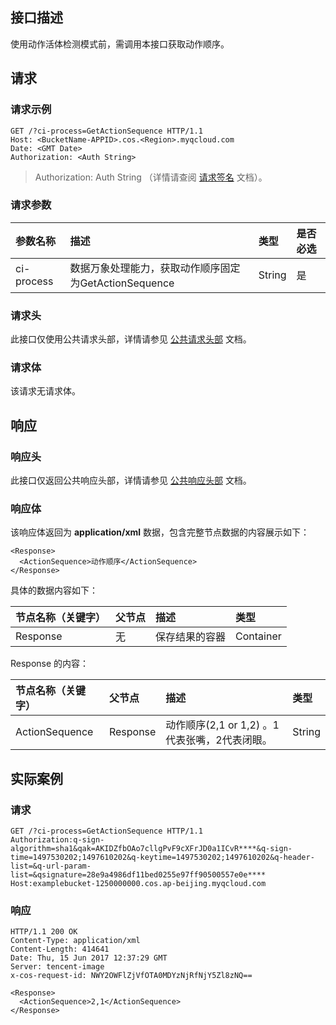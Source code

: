 ## 接口描述
使用动作活体检测模式前，需调用本接口获取动作顺序。


## 请求

### 请求示例

```shell
GET /?ci-process=GetActionSequence HTTP/1.1
Host: <BucketName-APPID>.cos.<Region>.myqcloud.com
Date: <GMT Date>
Authorization: <Auth String>

```

> Authorization: Auth String （详情请查阅 [请求签名](https://cloud.tencent.com/document/product/) 文档）。

### 请求参数

| 参数名称 | 描述 | 类型 | 是否必选 |
|:--|:--|:--|:--|
| ci-process | 数据万象处理能力，获取动作顺序固定为GetActionSequence | String | 是 |

### 请求头
此接口仅使用公共请求头部，详情请参见 [公共请求头部](https://cloud.tencent.com/document/product/) 文档。

### 请求体
该请求无请求体。


## 响应

### 响应头
此接口仅返回公共响应头部，详情请参见 [公共响应头部](https://cloud.tencent.com/document/product/) 文档。

### 响应体
该响应体返回为 **application/xml** 数据，包含完整节点数据的内容展示如下：

``` shell
<Response>
  <ActionSequence>动作顺序</ActionSequence>
</Response>
```

具体的数据内容如下：

|节点名称（关键字）|父节点|描述|类型|
|:--|:--|:--|:--|
| Response | 无 | 保存结果的容器 | Container |

Response 的内容：

|节点名称（关键字）|父节点|描述|类型|
|:--|:--|:--|:--|
| ActionSequence | Response | 动作顺序(2,1 or 1,2) 。1代表张嘴，2代表闭眼。 | String |

## 实际案例

### 请求

```shell
GET /?ci-process=GetActionSequence HTTP/1.1
Authorization:q-sign-algorithm=sha1&qak=AKIDZfbOAo7cllgPvF9cXFrJD0a1ICvR****&q-sign-time=1497530202;1497610202&q-keytime=1497530202;1497610202&q-header-list=&q-url-param-list=&qsignature=28e9a4986df11bed0255e97ff90500557e0e****
Host:examplebucket-1250000000.cos.ap-beijing.myqcloud.com
```

### 响应

```shell
HTTP/1.1 200 OK
Content-Type: application/xml
Content-Length: 414641
Date: Thu, 15 Jun 2017 12:37:29 GMT
Server: tencent-image
x-cos-request-id: NWY2OWFlZjVfOTA0MDYzNjRfNjY5Zl8zNQ==

<Response>
  <ActionSequence>2,1</ActionSequence>
</Response>
```

